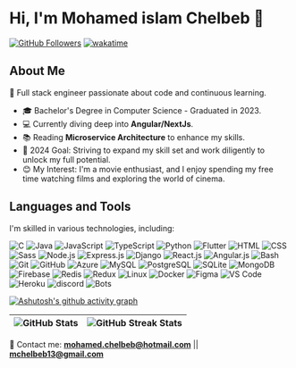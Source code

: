# Hi, I'm Mohamed islam Chelbeb 👋


[![GitHub Followers](https://img.shields.io/github/followers/mochelbeb?label=Follow&style=social)](https://github.com/mochelbeb)
[![wakatime](https://wakatime.com/badge/user/018b8b02-b2d2-489b-9a14-24722459f4a6.svg)](https://wakatime.com/@018b8b02-b2d2-489b-9a14-24722459f4a6)


## About Me

🚀 Full stack engineer passionate about code and continuous learning.

- 🎓 Bachelor's Degree in Computer Science - Graduated in 2023.
- 💻 Currently diving deep into **Angular/NextJs**.
- 📚 Reading **Microservice Architecture** to enhance my skills.
- 📆 2024 Goal: Striving to expand my skill set and work diligently to unlock my full potential.
- 😊 My Interest: I'm a movie enthusiast, and I enjoy spending my free time watching films and exploring the world of cinema.

## Languages and Tools

I'm skilled in various technologies, including:

![C](https://skillicons.dev/icons?i=c)
![Java](https://skillicons.dev/icons?i=java)
![JavaScript](https://skillicons.dev/icons?i=js) 
![TypeScript](https://skillicons.dev/icons?i=ts) 
![Python](https://skillicons.dev/icons?i=python)
![Flutter](https://skillicons.dev/icons?i=flutter) 
![HTML](https://skillicons.dev/icons?i=html) 
![CSS](https://skillicons.dev/icons?i=css) 
![Sass](https://skillicons.dev/icons?i=sass) 
![Node.js](https://skillicons.dev/icons?i=nodejs) 
![Express.js](https://skillicons.dev/icons?i=express) 
![Django](https://skillicons.dev/icons?i=django)
![React.js](https://skillicons.dev/icons?i=react)
![Angular.js](https://skillicons.dev/icons?i=angular)
![Bash](https://skillicons.dev/icons?i=bash) 
![Git](https://skillicons.dev/icons?i=git) 
![GitHub](https://skillicons.dev/icons?i=github)
![Azure](https://skillicons.dev/icons?i=azure)
![MySQL](https://skillicons.dev/icons?i=mysql) 
![PostgreSQL](https://skillicons.dev/icons?i=postgresql) 
![SQLite](https://skillicons.dev/icons?i=sqlite) 
![MongoDB](https://skillicons.dev/icons?i=mongodb)
![Firebase](https://skillicons.dev/icons?i=firebase)
![Redis](https://skillicons.dev/icons?i=redis) 
![Redux](https://skillicons.dev/icons?i=redux) 
![Linux](https://skillicons.dev/icons?i=linux) 
![Docker](https://skillicons.dev/icons?i=docker)
![Figma](https://skillicons.dev/icons?i=figma) 
![VS Code](https://skillicons.dev/icons?i=vscode) 
![Heroku](https://skillicons.dev/icons?i=heroku)
![discord](https://skillicons.dev/icons?i=discord)
![Bots](https://skillicons.dev/icons?i=bots)


[![Ashutosh's github activity graph](https://github-readme-activity-graph.vercel.app/graph?username=mochelbeb&theme=vue)](https://github.com/ashutosh00710/github-readme-activity-graph)

| ![GitHub Stats](https://github-readme-stats.vercel.app/api?username=mochelbeb&title_color=fa595f&bg_color=dcf0f3) | ![GitHub Streak Stats](https://github-readme-streak-stats.herokuapp.com/?user=mochelbeb&background=dcf0f3&ring=fa595f&currStreakLabel=4b1a1c) |
| --- | --- |

📧 Contact me: **mohamed.chelbeb@hotmail.com** || **mchelbeb13@gmail.com**
